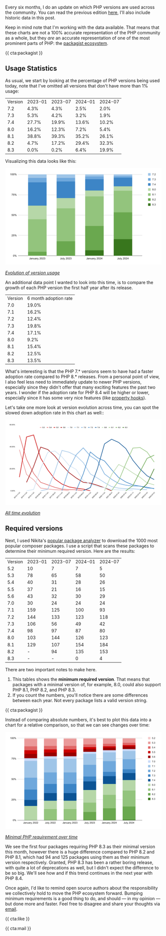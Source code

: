 Every six months, I do an update on which PHP versions are used across the community. You can read the previous edition [here](/blog/php-version-stats-january-2024), I'll also include historic data in this post.

Keep in mind note that I'm working with the data available. That means that these charts are not a 100% accurate representation of the PHP community as a whole, but they _are_ an accurate representation of one of the most prominent parts of PHP: the [packagist ecosystem](https://packagist.org/php-statistics).

{{ cta:packagist }}

## Usage Statistics

As usual, we start by looking at the percentage of PHP versions being used today, note that I've omitted all versions that don't have more than 1% usage:

<div class="table-container">
<table>

<tr class="table-head">
    <td>Version</td>
    <td>2023-01</td>
    <td>2023-07</td>
    <td>2024-01</td>
    <td>2024-07</td>
</tr>

<tr>
    <td>7.2</td>
    <td>4.3%</td>
    <td>4.3%</td>
    <td>2.5%</td>
    <td>2.0%</td>
</tr>

<tr>
    <td>7.3</td>
    <td>5.3%</td>
    <td>4.2%</td>
    <td>3.2%</td>
    <td>1.9%</td>
</tr>

<tr>
    <td>7.4</td>
    <td>27.7%</td>
    <td>19.9%</td>
    <td>13.6%</td>
    <td>10.2%</td>
</tr>

<tr>
    <td>8.0</td>
    <td>16.2%</td>
    <td>12.3%</td>
    <td>7.2%</td>
    <td>5.4%</td>
</tr>

<tr>
    <td>8.1</td>
    <td>38.8%</td>
    <td>39.3%</td>
    <td>35.2%</td>
    <td>26.1%</td>
</tr>

<tr>
    <td>8.2</td>
    <td>4.7%</td>
    <td>17.2%</td>
    <td>29.4%</td>
    <td>32.3%</td>
</tr>

<tr>
    <td>8.3</td>
    <td>0.0%</td>
    <td>0.2%</td>
    <td>6.4%</td>
    <td>19.9%</td>
</tr>

</table>
</div>

Visualizing this data looks like this:

<div class="image-noborder image-wide"></div>

[![](/resources/img/blog/version-stats/2024-jul-01.svg)](/resources/img/blog/version-stats/2024-jul-01.svg)

<em class="center small">[Evolution of version usage](/resources/img/blog/version-stats/2024-jul-01.svg)</em>

An additional data point I wanted to look into this time, is to compare the growth of each PHP version the first half year after its release. 

<div class="table-container">
<table>

<tr class="table-head">
    <td>Version</td>
    <td>6 month adoption rate</td>
</tr>

<tr>
    <td>7.0</td>
    <td>19.0%</td>
</tr>

<tr>
    <td>7.1</td>
    <td>16.2%</td>
</tr>

<tr>
    <td>7.2</td>
    <td>12.4%</td>
</tr>

<tr>
    <td>7.3</td>
    <td>19.8%</td>
</tr>

<tr>
    <td>7.4</td>
    <td>17.1%</td>
</tr>

<tr>
    <td>8.0</td>
    <td>9.2%</td>
</tr>

<tr>
    <td>8.1</td>
    <td>15.4%</td>
</tr>

<tr>
    <td>8.2</td>
    <td>12.5%</td>
</tr>

<tr>
    <td>8.3</td>
    <td>13.5%</td>
</tr>

</table>
</div>

What's interesting is that the PHP 7.* versions seem to have had a faster adoption rate compared to PHP 8.* releases. From a personal point of view, I also feel less need to immediately update to newer PHP versions, especially since they didn't offer that many exciting features the past two years. I wonder if the adoption rate for PHP 8.4 will be higher or lower, especially since it has some very nice features (like [property hooks](/blog/new-in-php-84#property-hooks-rfc)). 


Let's take one more look at version evolution across time, you can spot the slowed down adoption rate in this chart as well::

<div class="image-noborder image-wide"></div>

[![](/resources/img/blog/version-stats/2024-jul-02.svg)](/resources/img/blog/version-stats/2024-jul-02.svg)

<em class="center small">[All time evolution](/resources/img/blog/version-stats/2024-jul-02.svg)</em>

## Required versions

Next, I used Nikita's [popular package analyzer](*https://github.com/nikic/popular-package-analysis) to download the 1000 most popular composer packages. I use a script that scans these packages to determine their minimum required version. Here are the results:

<div class="table-container">
<table>

<tr class="table-head">
    <td>Version</td>
    <td>2023-01</td>
    <td>2023-07</td>
    <td>2024-01</td>
    <td>2024-07</td>
</tr>

<tr>
    <td>5.2</td>
    <td>10</td>
    <td>7</td>
    <td>7</td>
    <td>5</td>
</tr>

<tr>
    <td>5.3</td>
    <td>78</td>
    <td>65</td>
    <td>58</td>
    <td>50</td>
</tr>

<tr>
    <td>5.4</td>
    <td>40</td>
    <td>31</td>
    <td>28</td>
    <td>26</td>
</tr>

<tr>
    <td>5.5</td>
    <td>37</td>
    <td>21</td>
    <td>16</td>
    <td>15</td>
</tr>

<tr>
    <td>5.6</td>
    <td>43</td>
    <td>32</td>
    <td>30</td>
    <td>29</td>
</tr>

<tr>
    <td>7.0</td>
    <td>30</td>
    <td>24</td>
    <td>24</td>
    <td>24</td>
</tr>

<tr>
    <td>7.1</td>
    <td>159</td>
    <td>125</td>
    <td>100</td>
    <td>93</td>
</tr>

<tr>
    <td>7.2</td>
    <td>144</td>
    <td>133</td>
    <td>123</td>
    <td>118</td>
</tr>

<tr>
    <td>7.3</td>
    <td>106</td>
    <td>56</td>
    <td>49</td>
    <td>42</td>
</tr>

<tr>
    <td>7.4</td>
    <td>98</td>
    <td>97</td>
    <td>87</td>
    <td>80</td>
</tr>

<tr>
    <td>8.0</td>
    <td>103</td>
    <td>144</td>
    <td>126</td>
    <td>123</td>
</tr>

<tr>
    <td>8.1</td>
    <td>129</td>
    <td>107</td>
    <td>154</td>
    <td>184</td>
</tr>

<tr>
    <td>8.2</td>
    <td>-</td>
    <td>94</td>
    <td>135</td>
    <td>153</td>
</tr>

<tr>
    <td>8.3</td>
    <td>-</td>
    <td>-</td>
    <td>0</td>
    <td>4</td>
</tr>

</table>
</div>

There are two important notes to make here.

1. This tables shows the **minimum required version**. That means that packages with a minimal version of, for example, 8.0, could also support PHP 8.1, PHP 8.2, and PHP 8.3.
2. If you count the numbers, you'll notice there are some differences between each year. Not every package lists a valid version string.

{{ cta:packagist }}

Instead of comparing absolute numbers, it's best to plot this data into a chart for a relative comparison, so that we can see changes over time:

<div class="image-noborder image-wide"></div>

[![](/resources/img/blog/version-stats/2024-jul-03.svg)](/resources/img/blog/version-stats/2024-jul-03.svg)

<em class="center small">[Minimal PHP requirement over time](/resources/img/blog/version-stats/2024-jul-03.svg)</em>

We see the first four packages requiring PHP 8.3 as their minimal version this month, however there is a huge difference compared to PHP 8.2 and PHP 8.1, which had 94 and 125 packages using them as their minimum version respectively. Granted, PHP 8.3 has been a rather boring release, with quite a lot of deprecations as well, but I didn't expect the difference to be so big. We'll see how and if this trend continues in the next year with PHP 8.4.

Once again, I'd like to remind open source authors about the responsibility we collectively hold to move the PHP ecosystem forward. Bumping minimum requirements is a good thing to do, and should — in my opinion — but done more and faster. Feel free to disagree and share your thoughts via [email](mailto:brendt@stitcher.io).

{{ cta:like }}

{{ cta:mail }}
